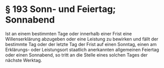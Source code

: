 # § 193 Sonn- und Feiertag; Sonnabend
Ist an einem bestimmten Tage oder innerhalb einer Frist eine Willenserklärung abzugeben oder eine Leistung zu bewirken und fällt der bestimmte Tag oder der letzte Tag der Frist auf einen Sonntag, einen am Erklärungs- oder Leistungsort staatlich anerkannten allgemeinen Feiertag oder einen Sonnabend, so tritt an die Stelle eines solchen Tages der nächste Werktag.